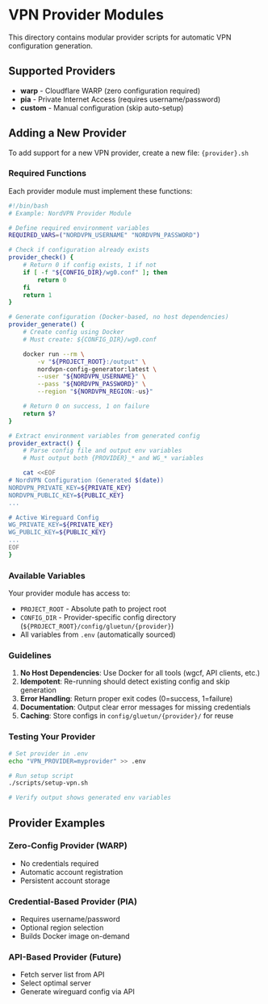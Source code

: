 # VPN Provider Modules

This directory contains modular provider scripts for automatic VPN configuration generation.

## Supported Providers

- **warp** - Cloudflare WARP (zero configuration required)
- **pia** - Private Internet Access (requires username/password)
- **custom** - Manual configuration (skip auto-setup)

## Adding a New Provider

To add support for a new VPN provider, create a new file: `{provider}.sh`

### Required Functions

Each provider module must implement these functions:

```bash
#!/bin/bash
# Example: NordVPN Provider Module

# Define required environment variables
REQUIRED_VARS=("NORDVPN_USERNAME" "NORDVPN_PASSWORD")

# Check if configuration already exists
provider_check() {
    # Return 0 if config exists, 1 if not
    if [ -f "${CONFIG_DIR}/wg0.conf" ]; then
        return 0
    fi
    return 1
}

# Generate configuration (Docker-based, no host dependencies)
provider_generate() {
    # Create config using Docker
    # Must create: ${CONFIG_DIR}/wg0.conf

    docker run --rm \
        -v "${PROJECT_ROOT}:/output" \
        nordvpn-config-generator:latest \
        --user "${NORDVPN_USERNAME}" \
        --pass "${NORDVPN_PASSWORD}" \
        --region "${NORDVPN_REGION:-us}"

    # Return 0 on success, 1 on failure
    return $?
}

# Extract environment variables from generated config
provider_extract() {
    # Parse config file and output env variables
    # Must output both {PROVIDER}_* and WG_* variables

    cat <<EOF
# NordVPN Configuration (Generated $(date))
NORDVPN_PRIVATE_KEY=${PRIVATE_KEY}
NORDVPN_PUBLIC_KEY=${PUBLIC_KEY}
...

# Active Wireguard Config
WG_PRIVATE_KEY=${PRIVATE_KEY}
WG_PUBLIC_KEY=${PUBLIC_KEY}
...
EOF
}
```

### Available Variables

Your provider module has access to:

- `PROJECT_ROOT` - Absolute path to project root
- `CONFIG_DIR` - Provider-specific config directory (`${PROJECT_ROOT}/config/gluetun/{provider}`)
- All variables from `.env` (automatically sourced)

### Guidelines

1. **No Host Dependencies**: Use Docker for all tools (wgcf, API clients, etc.)
2. **Idempotent**: Re-running should detect existing config and skip generation
3. **Error Handling**: Return proper exit codes (0=success, 1=failure)
4. **Documentation**: Output clear error messages for missing credentials
5. **Caching**: Store configs in `config/gluetun/{provider}/` for reuse

### Testing Your Provider

```bash
# Set provider in .env
echo "VPN_PROVIDER=myprovider" >> .env

# Run setup script
./scripts/setup-vpn.sh

# Verify output shows generated env variables
```

## Provider Examples

### Zero-Config Provider (WARP)
- No credentials required
- Automatic account registration
- Persistent account storage

### Credential-Based Provider (PIA)
- Requires username/password
- Optional region selection
- Builds Docker image on-demand

### API-Based Provider (Future)
- Fetch server list from API
- Select optimal server
- Generate wireguard config via API
